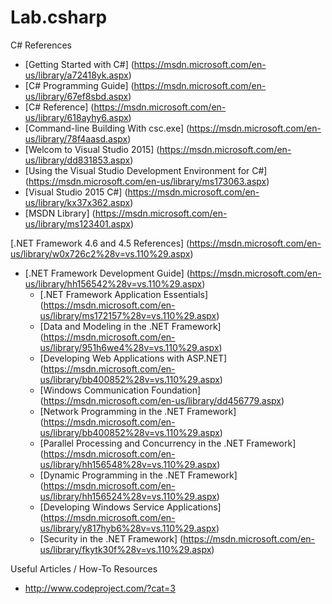 # Lab.csharp

C# References
* [Getting Started with C#] (https://msdn.microsoft.com/en-us/library/a72418yk.aspx)
* [C# Programming Guide] (https://msdn.microsoft.com/en-us/library/67ef8sbd.aspx)
* [C# Reference] (https://msdn.microsoft.com/en-us/library/618ayhy6.aspx)
* [Command-line Building With csc.exe] (https://msdn.microsoft.com/en-us/library/78f4aasd.aspx)
* [Welcom to Visual Studio 2015] (https://msdn.microsoft.com/en-us/library/dd831853.aspx)
* [Using the Visual Studio Development Environment for C#] (https://msdn.microsoft.com/en-us/library/ms173063.aspx)
* [Visual Studio 2015 C#] (https://msdn.microsoft.com/en-us/library/kx37x362.aspx)
* [MSDN Library] (https://msdn.microsoft.com/en-us/library/ms123401.aspx)


[.NET Framework 4.6 and 4.5 References] (https://msdn.microsoft.com/en-us/library/w0x726c2%28v=vs.110%29.aspx)
* [.NET Framework Development Guide] (https://msdn.microsoft.com/en-us/library/hh156542%28v=vs.110%29.aspx)
	* [.NET Framework Application Essentials] (https://msdn.microsoft.com/en-us/library/ms172157%28v=vs.110%29.aspx)
	* [Data and Modeling in the .NET Framework] (https://msdn.microsoft.com/en-us/library/951h6we4%28v=vs.110%29.aspx)
	* [Developing Web Applications with ASP.NET] (https://msdn.microsoft.com/en-us/library/bb400852%28v=vs.110%29.aspx)
	* [Windows Communication Foundation] (https://msdn.microsoft.com/en-us/library/dd456779.aspx)
	* [Network Programming in the .NET Framework] (https://msdn.microsoft.com/en-us/library/bb400852%28v=vs.110%29.aspx)
	* [Parallel Processing and Concurrency in the .NET Framework] (https://msdn.microsoft.com/en-us/library/hh156548%28v=vs.110%29.aspx)
	* [Dynamic Programming in the .NET Framework] (https://msdn.microsoft.com/en-us/library/hh156524%28v=vs.110%29.aspx)
	* [Developing Windows Service Applications] (https://msdn.microsoft.com/en-us/library/y817hyb6%28v=vs.110%29.aspx)
	* [Security in the .NET Framework] (https://msdn.microsoft.com/en-us/library/fkytk30f%28v=vs.110%29.aspx)


Useful Articles / How-To Resources
* http://www.codeproject.com/?cat=3
